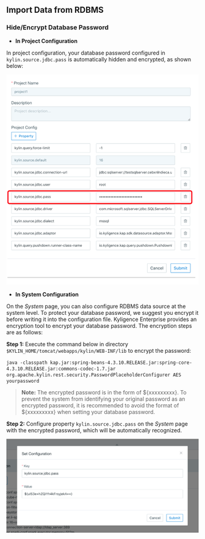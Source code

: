 ## Import Data from RDBMS



### Hide/Encrypt Database Password

- **In Project Configuration**

In project configuration, your database password configured in `kylin.source.jdbc.pass` is automatically hidden and encrypted, as shown below:

![](../images/rdbms_project_pass.png)

- **In System Configuration**

On the *System* page, you can also configure RDBMS data source at the system level. To protect your database password, we suggest you encrypt it before writing it into the configuration file. Kyligence Enterprise provides an encryption tool to encrypt your database password. The encryption steps are as follows:

**Step 1:** Execute the command below in directory `$KYLIN_HOME/tomcat/webapps/kylin/WEB-INF/lib` to encrypt the password:

```shell
java -classpath kap.jar:spring-beans-4.3.10.RELEASE.jar:spring-core-4.3.10.RELEASE.jar:commons-codec-1.7.jar org.apache.kylin.rest.security.PasswordPlaceholderConfigurer AES yourpassword
```

> **Note:** The encrypted password is in the form of ${xxxxxxxxx}. To prevent the system from identifying your original password as an encrypted password, it is recommended to avoid the format of ${xxxxxxxxx} when setting your database password.



**Step 2:** Configure property `kylin.source.jdbc.pass` on the *System* page with the encrypted password, which will be automatically recognized.

![](../images/rdbms_system_pass.png)
